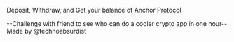 Deposit, Withdraw, and Get your balance of Anchor Protocol 

--Challenge with friend to see who can do a cooler crypto app in one hour-- 
<br />
Made by @technoabsurdist